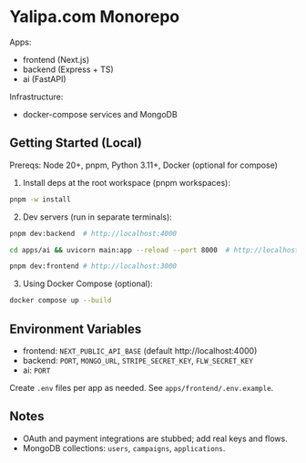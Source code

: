 # Yalipa.com Monorepo

Apps:
- frontend (Next.js)
- backend (Express + TS)
- ai (FastAPI)

Infrastructure:
- docker-compose services and MongoDB

## Getting Started (Local)

Prereqs: Node 20+, pnpm, Python 3.11+, Docker (optional for compose)

1) Install deps at the root workspace (pnpm workspaces):

```bash
pnpm -w install
```

2) Dev servers (run in separate terminals):

```bash
pnpm dev:backend  # http://localhost:4000
```

```bash
cd apps/ai && uvicorn main:app --reload --port 8000  # http://localhost:8000
```

```bash
pnpm dev:frontend # http://localhost:3000
```

3) Using Docker Compose (optional):

```bash
docker compose up --build
```

## Environment Variables

- frontend: `NEXT_PUBLIC_API_BASE` (default http://localhost:4000)
- backend: `PORT`, `MONGO_URL`, `STRIPE_SECRET_KEY`, `FLW_SECRET_KEY`
- ai: `PORT`

Create `.env` files per app as needed. See `apps/frontend/.env.example`.

## Notes

- OAuth and payment integrations are stubbed; add real keys and flows.
- MongoDB collections: `users`, `campaigns`, `applications`.


